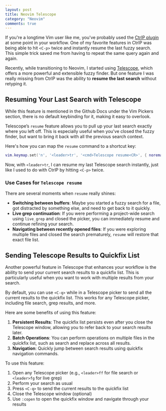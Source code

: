 ```yaml
---
layout: post
title: Neovim Telescope
category: "Neovim"
comments: true
---
```

If you're a longtime Vim user like me, you've probably used the [CtrlP plugin](https://github.com/ctrlpvim/ctrlp.vim) at some point in your workflow. One of my favorite features in CtrlP was being able to hit `<C-p>` twice and instantly resume the last fuzzy search.
This simple trick saved me from having to repeat the same query again and again.

Recently, while transitioning to Neovim, I started using [Telescope](https://github.com/nvim-telescope/telescope.nvim), which offers a more powerful and extensible fuzzy finder.
But one feature I was really missing from CtrlP was the ability to **resume the last search** without retyping it.

## Resuming Your Last Search with Telescope

While this feature is mentioned in the Github Docs under the Vim Pickers section, there is no default keybinding for it, making it easy to overlook.

Telescope’s `resume` feature allows you to pull up your last search exactly where you left off. This is especially useful when you've closed the fuzzy finder, but want to bring it back with all the previous search context.

Here's how you can map the `resume` command to a shortcut key:

```lua
vim.keymap.set('n', '<leader>tr', '<cmd>Telescope resume<CR>', { noremap = true, silent = true })
```

Now, with `<leader>tr`, I can resume my last Telescope search instantly, just like I used to do with CtrlP by hitting `<C-p>` twice.


### Use Cases for `Telescope resume`

There are several moments when `resume` really shines:
- **Switching between buffers**: Maybe you started a fuzzy search for a file, got distracted by something else, and need to get back to it quickly.
- **Live grep continuation**: If you were performing a project-wide search using `live_grep` and closed the picker, you can immediately resume and continue refining your search.
- **Navigating between recently opened files**: If you were exploring multiple files and closed the search prematurely, `resume` will restore that exact file list.

## Sending Telescope Results to Quickfix List

Another powerful feature in Telescope that enhances your workflow is the ability to send your current search results to a quickfix list. This is particularly useful when you want to work with multiple results from your search.

By default, you can use `<C-q>` while in a Telescope picker to send all the current results to the quickfix list. This works for any Telescope picker, including file search, grep results, and more.

Here are some benefits of using this feature:

1. **Persistent Results**: The quickfix list persists even after you close the Telescope window, allowing you to refer back to your search results later.
2. **Batch Operations**: You can perform operations on multiple files in the quickfix list, such as search and replace across all results.
3. **Navigation**: Quickly jump between search results using quickfix navigation commands.

To use this feature:

1. Open any Telescope picker (e.g., `<leader>ff` for file search or `<leader>fg` for live grep)
2. Perform your search as usual
3. Press `<C-q>` to send the current results to the quickfix list
4. Close the Telescope window (optional)
5. Use `:copen` to open the quickfix window and navigate through your results
